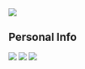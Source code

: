 <!--- Header --->

<img src="https://capsule-render.vercel.app/api?type=waving&color=gradient&customColorList=2,2,2,2,2,2&height=250&section=header&text=Welcome&fontSize=50&animation=twinkling&fontColor=FFC079&fontAlignY=40&desc=to%20Lucio's%20Github&descAlign=60&descAlignY=55" />

<!--- Personal Info --->
<h2>Personal Info</h2>

<a href="www.linkedin.com/in/se-young-yoon-1545b0239" target="_blank"><img src="https://img.shields.io/badge/LinkedIn-0A66C2?style=flat&logo=LinkedIn&logoColor=FFFFFF"/></a> <a href="mailto:syy258577@gmail.com" target="_blank"><img src="https://img.shields.io/badge/Gmail-EA4335?style=flat&logo=Gmail&logoColor=FFFFFF"/></a> <a href="mailto:syy2585@naver.com" target="_blank"><img src="https://img.shields.io/badge/Naver-03C75A?style=flat&logo=Naver&logoColor=FFFFFF"/></a>
